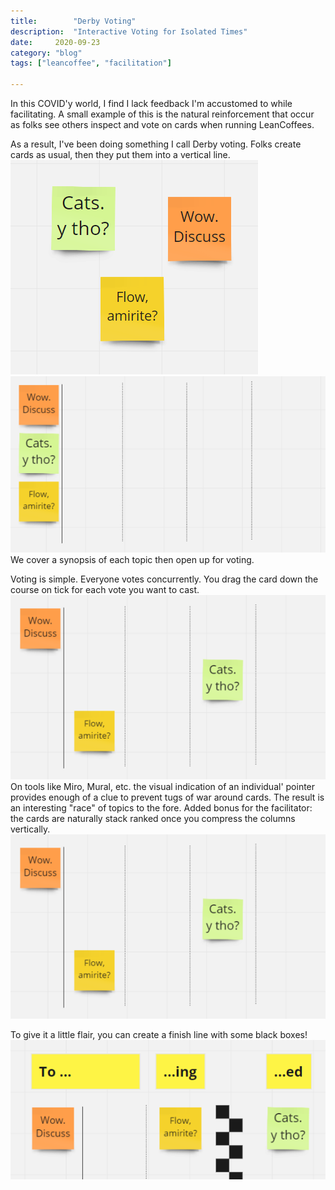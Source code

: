 ```yaml
---
title:        "Derby Voting"
description:  "Interactive Voting for Isolated Times"
date:     2020-09-23
category: "blog"
tags: ["leancoffee", "facilitation"]

---
```


In this COVID'y world, I find I lack feedback I'm accustomed to while facilitating.
A small example of this is the natural reinforcement that occur as folks see others inspect and vote on cards when running LeanCoffees.

As a result, I've been doing something I call Derby voting.
Folks create cards as usual, then they put them into a vertical line.
![A smattering of cards](/images/derby-cards.png)
![Cards in a vertical line](/images/derby-ready.png)
We cover a synopsis of each topic then open up for voting.

Voting is simple.
Everyone votes concurrently.
You drag the card down the course on tick for each vote you want to cast.
![Cards being advanced horizontally](/images/derby-vote.png)
On tools like Miro, Mural, etc. the visual indication of an individual' pointer provides enough of a clue to prevent tugs of war around cards.
The result is an interesting "race" of topics to the fore.
Added bonus for the facilitator: the cards are naturally stack ranked once you compress the columns vertically.
![Cards arranged in order of most votes to least; right to left, top to bottom](/images/derby-vote.png)

To give it a little flair, you can create a finish line with some black boxes!
![Card across checkered finishing line](/images/derby-finish.png)